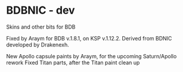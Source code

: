 # BDBNIC - dev 
Skins and other bits for BDB 

Fixed by Araym for BDB v.1.8.1, on KSP v.1.12.2. Derived from BDNIC developed by Drakenexh.

New Apollo capsule paints by Araym, for the upcoming Saturn/Apollo rework
Fixed Titan parts, after the Titan paint clean up
